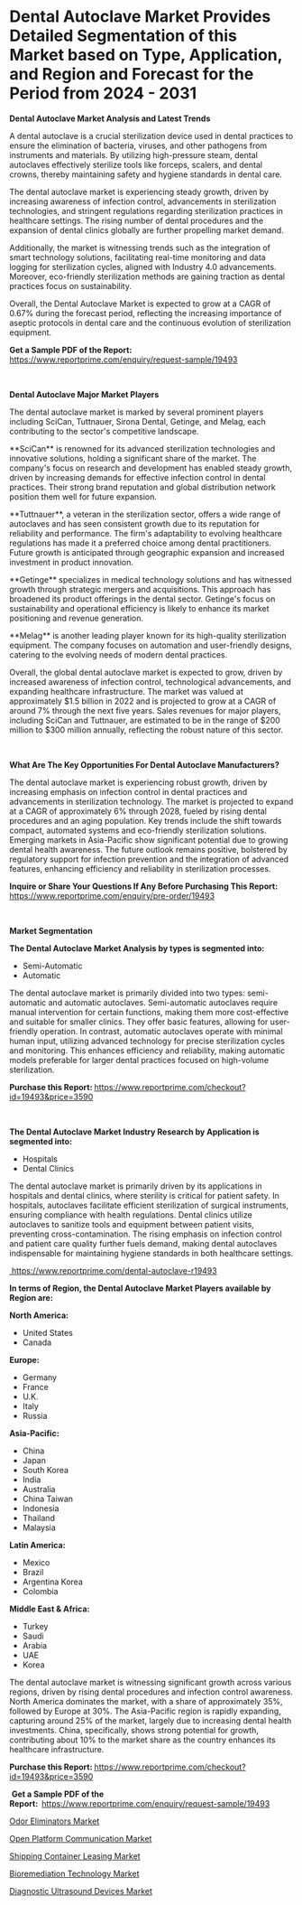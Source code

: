 <p><h1>Dental Autoclave Market Provides Detailed Segmentation of this Market based on Type, Application, and Region and Forecast for the Period from 2024 - 2031</h1></p><p><strong>Dental Autoclave Market Analysis and Latest Trends</strong></p>
<p><p>A dental autoclave is a crucial sterilization device used in dental practices to ensure the elimination of bacteria, viruses, and other pathogens from instruments and materials. By utilizing high-pressure steam, dental autoclaves effectively sterilize tools like forceps, scalers, and dental crowns, thereby maintaining safety and hygiene standards in dental care.</p><p>The dental autoclave market is experiencing steady growth, driven by increasing awareness of infection control, advancements in sterilization technologies, and stringent regulations regarding sterilization practices in healthcare settings. The rising number of dental procedures and the expansion of dental clinics globally are further propelling market demand. </p><p>Additionally, the market is witnessing trends such as the integration of smart technology solutions, facilitating real-time monitoring and data logging for sterilization cycles, aligned with Industry 4.0 advancements. Moreover, eco-friendly sterilization methods are gaining traction as dental practices focus on sustainability. </p><p>Overall, the Dental Autoclave Market is expected to grow at a CAGR of 0.67% during the forecast period, reflecting the increasing importance of aseptic protocols in dental care and the continuous evolution of sterilization equipment.</p></p>
<p><strong>Get a Sample PDF of the Report:&nbsp;</strong> <a href="https://www.reportprime.com/enquiry/request-sample/19493?utm_campaign=102&utm_medium=2&utm_source=Github&utm_content=ia&utm_term=23112024&utm_id=dental-autoclave">https://www.reportprime.com/enquiry/request-sample/19493</a></p>
<p>&nbsp;</p>
<p><strong>Dental Autoclave Major Market Players</strong></p>
<p><p>The dental autoclave market is marked by several prominent players including SciCan, Tuttnauer, Sirona Dental, Getinge, and Melag, each contributing to the sector's competitive landscape. </p><p>**SciCan** is renowned for its advanced sterilization technologies and innovative solutions, holding a significant share of the market. The company's focus on research and development has enabled steady growth, driven by increasing demands for effective infection control in dental practices. Their strong brand reputation and global distribution network position them well for future expansion.</p><p>**Tuttnauer**, a veteran in the sterilization sector, offers a wide range of autoclaves and has seen consistent growth due to its reputation for reliability and performance. The firm's adaptability to evolving healthcare regulations has made it a preferred choice among dental practitioners. Future growth is anticipated through geographic expansion and increased investment in product innovation.</p><p>**Getinge** specializes in medical technology solutions and has witnessed growth through strategic mergers and acquisitions. This approach has broadened its product offerings in the dental sector. Getinge's focus on sustainability and operational efficiency is likely to enhance its market positioning and revenue generation.</p><p>**Melag** is another leading player known for its high-quality sterilization equipment. The company focuses on automation and user-friendly designs, catering to the evolving needs of modern dental practices.</p><p>Overall, the global dental autoclave market is expected to grow, driven by increased awareness of infection control, technological advancements, and expanding healthcare infrastructure. The market was valued at approximately $1.5 billion in 2022 and is projected to grow at a CAGR of around 7% through the next five years. Sales revenues for major players, including SciCan and Tuttnauer, are estimated to be in the range of $200 million to $300 million annually, reflecting the robust nature of this sector.</p></p>
<p>&nbsp;</p>
<p><strong>What Are The Key Opportunities For Dental Autoclave Manufacturers?</strong></p>
<p><p>The dental autoclave market is experiencing robust growth, driven by increasing emphasis on infection control in dental practices and advancements in sterilization technology. The market is projected to expand at a CAGR of approximately 6% through 2028, fueled by rising dental procedures and an aging population. Key trends include the shift towards compact, automated systems and eco-friendly sterilization solutions. Emerging markets in Asia-Pacific show significant potential due to growing dental health awareness. The future outlook remains positive, bolstered by regulatory support for infection prevention and the integration of advanced features, enhancing efficiency and reliability in sterilization processes.</p></p>
<p><strong>Inquire or Share Your Questions If Any Before Purchasing This Report:</strong> <a href="https://www.reportprime.com/enquiry/pre-order/19493?utm_campaign=102&utm_medium=2&utm_source=Github&utm_content=ia&utm_term=23112024&utm_id=dental-autoclave">https://www.reportprime.com/enquiry/pre-order/19493</a></p>
<p>&nbsp;</p>
<p><strong>Market Segmentation</strong></p>
<p><strong>The Dental Autoclave Market Analysis by types is segmented into:</strong></p>
<p><ul><li>Semi-Automatic</li><li>Automatic</li></ul></p>
<p><p>The dental autoclave market is primarily divided into two types: semi-automatic and automatic autoclaves. Semi-automatic autoclaves require manual intervention for certain functions, making them more cost-effective and suitable for smaller clinics. They offer basic features, allowing for user-friendly operation. In contrast, automatic autoclaves operate with minimal human input, utilizing advanced technology for precise sterilization cycles and monitoring. This enhances efficiency and reliability, making automatic models preferable for larger dental practices focused on high-volume sterilization.</p></p>
<p><strong>Purchase this Report:&nbsp;</strong><a href="https://www.reportprime.com/checkout?id=19493&price=3590&utm_campaign=102&utm_medium=2&utm_source=Github&utm_content=ia&utm_term=23112024&utm_id=dental-autoclave">https://www.reportprime.com/checkout?id=19493&price=3590</a></p>
<p>&nbsp;</p>
<p><strong>The Dental Autoclave Market Industry Research by Application is segmented into:</strong></p>
<p><ul><li>Hospitals</li><li>Dental Clinics</li></ul></p>
<p><p>The dental autoclave market is primarily driven by its applications in hospitals and dental clinics, where sterility is critical for patient safety. In hospitals, autoclaves facilitate efficient sterilization of surgical instruments, ensuring compliance with health regulations. Dental clinics utilize autoclaves to sanitize tools and equipment between patient visits, preventing cross-contamination. The rising emphasis on infection control and patient care quality further fuels demand, making dental autoclaves indispensable for maintaining hygiene standards in both healthcare settings.</p></p>
<p><a href="https://www.reportprime.com/dental-autoclave-r19493?utm_campaign=102&utm_medium=2&utm_source=Github&utm_content=ia&utm_term=23112024&utm_id=dental-autoclave">&nbsp;https://www.reportprime.com/dental-autoclave-r19493</a></p>
<p><strong>In terms of Region, the Dental Autoclave Market Players available by Region are:</strong></p>
<p>
    <p> <strong> North America: </strong>
        <ul>
            <li>United States</li>
            <li>Canada</li>
        </ul>
        </p> 
    <p> <strong> Europe: </strong>
        <ul>
            <li>Germany</li>
            <li>France</li>
            <li>U.K.</li>
            <li>Italy</li>
            <li>Russia</li>
        </ul>
        </p> 
    <p> <strong> Asia-Pacific: </strong>
        <ul>
            <li>China</li>
            <li>Japan</li>
            <li>South Korea</li>
            <li>India</li>
            <li>Australia</li>
            <li>China Taiwan</li>
            <li>Indonesia</li>
            <li>Thailand</li>
            <li>Malaysia</li>
        </ul>
        </p> 
    <p> <strong> Latin America: </strong>
        <ul>
            <li>Mexico</li>
            <li>Brazil</li>
            <li>Argentina Korea</li>
            <li>Colombia</li>
        </ul>
        </p> 
    <p> <strong> Middle East & Africa: </strong>
        <ul>
            <li>Turkey</li>
            <li>Saudi</li>
            <li>Arabia</li>
            <li>UAE</li>
            <li>Korea</li>
        </ul>
    </p>
    </p>
<p><p>The dental autoclave market is witnessing significant growth across various regions, driven by rising dental procedures and infection control awareness. North America dominates the market, with a share of approximately 35%, followed by Europe at 30%. The Asia-Pacific region is rapidly expanding, capturing around 25% of the market, largely due to increasing dental health investments. China, specifically, shows strong potential for growth, contributing about 10% to the market share as the country enhances its healthcare infrastructure.</p></p>
<p><strong>Purchase this Report: </strong><a href="https://www.reportprime.com/checkout?id=19493&price=3590&utm_campaign=102&utm_medium=2&utm_source=Github&utm_content=ia&utm_term=23112024&utm_id=dental-autoclave">https://www.reportprime.com/checkout?id=19493&price=3590</a></p>
<p>&nbsp;<strong>Get a Sample PDF of the Report:&nbsp;&nbsp;</strong><a href="https://www.reportprime.com/enquiry/request-sample/19493?utm_campaign=102&utm_medium=2&utm_source=Github&utm_content=ia&utm_term=23112024&utm_id=dental-autoclave">https://www.reportprime.com/enquiry/request-sample/19493</a></p>
<p><strong></strong></p>
<p><p><a href="https://www.linkedin.com/pulse/odor-eliminators-market-metrics-like-size-growth-share-measured-act1e?utm_campaign=102&utm_medium=2&utm_source=Github&utm_content=ia&utm_term=23112024&utm_id=dental-autoclave">Odor Eliminators Market</a></p><p><a href="https://issuu.com/reportprime-2/docs/open-platform-communication-market-_cd77b77c793316?utm_campaign=102&utm_medium=2&utm_source=Github&utm_content=ia&utm_term=23112024&utm_id=dental-autoclave">Open Platform Communication Market</a></p><p><a href="https://issuu.com/reportprime-2/docs/shipping-container-leasing-market-s_a043d7b3cffd41?utm_campaign=102&utm_medium=2&utm_source=Github&utm_content=ia&utm_term=23112024&utm_id=dental-autoclave">Shipping Container Leasing Market</a></p><p><a href="https://www.linkedin.com/pulse/bioremediation-technology-market-projections-insights-valuation-6veyc?utm_campaign=102&utm_medium=2&utm_source=Github&utm_content=ia&utm_term=23112024&utm_id=dental-autoclave">Bioremediation Technology Market</a></p><p><a href="https://github.com/NargisHussain75/Market-Research-Report-List-1/blob/main/diagnostic-ultrasound-devices-market.md?utm_campaign=102&utm_medium=2&utm_source=Github&utm_content=ia&utm_term=23112024&utm_id=dental-autoclave">Diagnostic Ultrasound Devices Market</a></p></p>